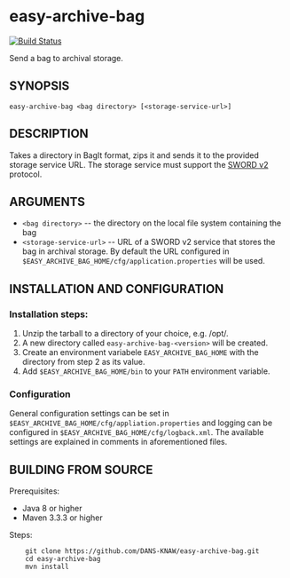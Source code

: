 easy-archive-bag
================
[![Build Status](https://travis-ci.org/DANS-KNAW/easy-archive-bag.svg?branch=master)](https://travis-ci.org/DANS-KNAW/easy-archive-bag)

Send a bag to archival storage.


SYNOPSIS
--------

    easy-archive-bag <bag directory> [<storage-service-url>]


DESCRIPTION
-----------

Takes a directory in BagIt format, zips it and sends it to the provided storage service URL. The storage service 
must support the [SWORD v2] protocol.


ARGUMENTS
---------

* ``<bag directory>`` -- the directory on the local file system containing the bag
* ``<storage-service-url>`` -- URL of a SWORD v2 service that stores the bag in archival storage. By default the 
   URL configured in ``$EASY_ARCHIVE_BAG_HOME/cfg/application.properties`` will be used.


INSTALLATION AND CONFIGURATION
------------------------------

### Installation steps:

1. Unzip the tarball to a directory of your choice, e.g. /opt/.
2. A new directory called ``easy-archive-bag-<version>`` will be created.
3. Create an environment variabele ``EASY_ARCHIVE_BAG_HOME`` with the directory from step 2 as its value.
4. Add ``$EASY_ARCHIVE_BAG_HOME/bin`` to your ``PATH`` environment variable.


### Configuration

General configuration settings can be set in ``$EASY_ARCHIVE_BAG_HOME/cfg/appliation.properties`` and logging can be
configured in ``$EASY_ARCHIVE_BAG_HOME/cfg/logback.xml``. The available settings are explained in comments in 
aforementioned files.


BUILDING FROM SOURCE
--------------------

Prerequisites:

* Java 8 or higher
* Maven 3.3.3 or higher
 
Steps:

        git clone https://github.com/DANS-KNAW/easy-archive-bag.git
        cd easy-archive-bag
        mvn install

[SWORD v2]: http://swordapp.github.io/SWORDv2-Profile/SWORDProfile.html

